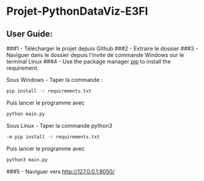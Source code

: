# Projet-PythonDataViz-E3FI

## User Guide:

###1 - Télécharger le projet depuis Github
###2 - Extraire le dossier
###3 - Naviguer dans le dossier depuis l'invite de commande Windows our le terminal Linux
###4 - 
Use the package manager [pip](https://pip.pypa.io/en/stable/) to install the requirement.

Sous Windows - Taper la commande : 
```bash
pip install -r requirements.txt
```
Puis lancer le programme avec 
```bash
python main.py
```

Sous Linux - Taper la commande python3 
```bash
-m pip install -r requirements.txt
```
Puis lancer le programme avec 
```bash
python3 main.py
```
###5 - Naviguer vers http://127.0.0.1:8050/
